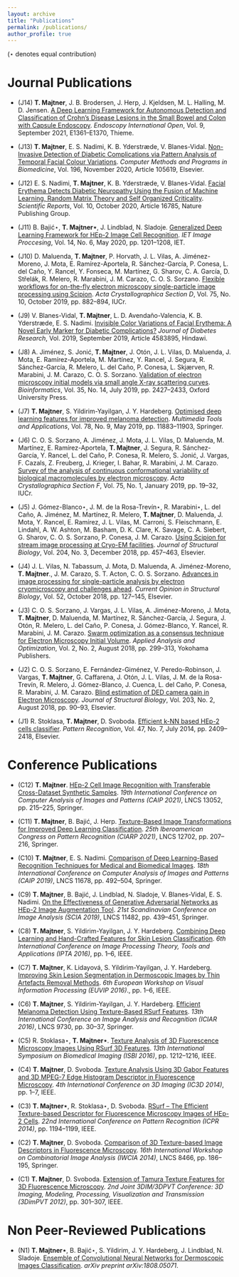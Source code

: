 ```yaml
---
layout: archive
title: "Publications"
permalink: /publications/
author_profile: true
---
```

(⋆ denotes equal contribution)


Journal Publications
=

* (J14) <b>T. Majtner</b>, J. B. Brodersen, J. Herp, J. Kjeldsen, M. L. Halling, M. D. Jensen. [A Deep Learning Framework for Autonomous Detection and Classification of Crohn’s Disease Lesions in the Small Bowel and Colon with Capsule Endoscopy](https://www.thieme-connect.com/products/ejournals/abstract/10.1055/a-1507-4980). <i>Endoscopy International Open</i>, Vol. 9, September 2021, E1361–E1370, Thieme.

* (J13) <b>T. Majtner</b>, E. S. Nadimi, K. B. Yderstræde, V. Blanes-Vidal. [Non-Invasive Detection of Diabetic Complications via Pattern Analysis of Temporal Facial Colour Variations](https://www.sciencedirect.com/science/article/pii/S0169260720314528). <i>Computer Methods and Programs in Biomedicine</i>, Vol. 196, November 2020, Article 105619, Elsevier.

* (J12) E. S. Nadimi, <b>T. Majtner</b>, K. B. Yderstræde, V. Blanes-Vidal. [Facial Erythema Detects Diabetic Neuropathy Using the Fusion of Machine Learning, Random Matrix Theory and Self Organized Criticality](https://www.nature.com/articles/s41598-020-73744-3). <i>Scientific Reports</i>, Vol. 10, October 2020, Article 16785, Nature Publishing Group.

* (J11) B. Bajić⋆, <b>T. Majtner⋆</b>, J. Lindblad, N. Sladoje. [Generalized Deep Learning Framework for HEp-2 Image Cell Recognition](https://digital-library.theiet.org/content/journals/10.1049/iet-ipr.2019.0705). <i>IET Image Proccesing</i>, Vol. 14, No. 6, May 2020, pp. 1201–1208, IET.

* (J10) D. Maluenda, <b>T. Majtner</b>, P. Horvath, J. L. Vilas, A. Jiménez-Moreno, J. Mota, E. Ramírez-Aportela, R. Sánchez-García, P. Conesa, L. del Caño, Y. Rancel, Y. Fonseca, M. Martínez, G. Sharov, C. A. García, D. Střelák, R. Melero, R. Marabini, J. M. Carazo, C. O. S. Sorzano. [Flexible workflows for on-the-fly electron microscopy single-particle image processing using Scipion](https://journals.iucr.org/d/issues/2019/10/00/ic5108/index.html). <i>Acta Crystallographica Section D</i>, Vol. 75, No. 10, October 2019, pp. 882–894, IUCr.

* (J9) V. Blanes-Vidal, <b>T. Majtner</b>, L. D. Avendaño-Valencia, K. B. Yderstræde, E. S. Nadimi. [Invisible Color Variations of Facial Erythema: A Novel Early Marker for Diabetic Complications?](https://www.hindawi.com/journals/jdr/2019/4583895/) <i>Journal of Diabetes Research</i>, Vol. 2019, September 2019, Article 4583895, Hindawi.

* (J8) A. Jiménez, S. Jonić, <b>T. Majtner</b>, J. Otón, J. L. Vilas, D. Maluenda, J. Mota, E. Ramírez-Aportela, M. Martínez, Y. Rancel, J. Segura, R. Sánchez-García, R. Melero, L. del Caño, P. Conesa, L. Skjærven, R. Marabini, J. M. Carazo, C. O. S. Sorzano. [Validation of electron microscopy initial models via small angle X-ray scattering curves](https://academic.oup.com/bioinformatics/article/35/14/2427/5221010/). <i>Bioinformatics</i>, Vol. 35, No. 14, July 2019, pp. 2427–2433, Oxford University Press.

* (J7) <b>T. Majtner</b>, S. Yildirim-Yayilgan, J. Y. Hardeberg. [Optimised deep learning features for improved melanoma detection](https://link.springer.com/article/10.1007/s11042-018-6734-6). <i>Multimedia Tools and Applications</i>, Vol. 78, No. 9, May 2019, pp. 11883–11903, Springer.

* (J6) C. O. S. Sorzano, A. Jiménez, J. Mota, J. L. Vilas, D. Maluenda, M. Martínez, E. Ramírez-Aportela, <b>T. Majtner</b>, J. Segura, R. Sánchez-García, Y. Rancel, L. del Caño, P. Conesa, R. Melero, S. Jonić, J. Vargas, F. Cazals, Z. Freuberg, J. Krieger, I. Bahar, R. Marabini, J. M. Carazo. [Survey of the analysis of continuous conformational variability of biological macromolecules by electron microscopy](https://journals.iucr.org/f/issues/2019/01/00/aq5003/index.html). <i>Acta Crystallographica Section F</i>, Vol. 75, No. 1, January 2019, pp. 19–32, IUCr.

* (J5) J. Gómez-Blanco⋆, J. M. de la Rosa-Trevín⋆, R. Marabini⋆, L. del Caño, A. Jiménez, M. Martínez, R. Melero, <b>T. Majtner</b>, D. Maluenda, J. Mota, Y. Rancel, E. Ramírez, J. L. Vilas, M. Carroni, S. Fleischmann, E. Lindahl, A. W. Ashton, M. Basham, D. K. Clare, K. Savage, C. A. Siebert, G. Sharov, C. O. S. Sorzano, P. Conesa, J. M. Carazo. [Using Scipion for stream image processing at Cryo-EM facilities](https://www.sciencedirect.com/science/article/pii/S1047847718302740). <i>Journal of Structural Biology</i>, Vol. 204, No. 3, December 2018, pp. 457–463, Elsevier.

* (J4) J. L. Vilas, N. Tabassum, J. Mota, D. Maluenda, A. Jiménez-Moreno, <b>T. Majtner</b>., J. M. Carazo, S. T. Acton, C. O. S. Sorzano. [Advances in image processing for single-particle analysis by electron cryomicroscopy and challenges ahead](https://www.sciencedirect.com/science/article/pii/S0959440X18300551/). <i>Current Opinion in Structural Biology</i>, Vol. 52, October 2018, pp. 127–145, Elsevier.

* (J3) C. O. S. Sorzano, J. Vargas, J. L. Vilas, A. Jiménez-Moreno, J. Mota, <b>T. Majtner</b>, D. Maluenda, M. Martínez, R. Sánchez-García, J. Segura, J. Otón, R. Melero, L. del Caño, P. Conesa, J. Gómez-Blanco, Y. Rancel, R. Marabini, J. M. Carazo. [Swarm optimization as a consensus technique for Electron Microscopy Initial Volume](http://www.ybook.co.jp/online2/opaao/vol2/p299.html). <i>Applied Analysis and Optimization</i>, Vol. 2, No. 2, August 2018, pp. 299–313, Yokohama Publishers.

* (J2) C. O. S. Sorzano, E. Fernández-Giménez, V. Peredo-Robinson, J. Vargas, <b>T. Majtner</b>, G. Caffarena, J. Otón, J. L. Vilas, J. M. de la Rosa-Trevín, R. Melero, J. Gómez-Blanco, J. Cuenca, L. del Caño, P. Conesa, R. Marabini, J. M. Carazo. [Blind estimation of DED camera gain in Electron Microscopy](https://www.sciencedirect.com/science/article/pii/S1047847718300844/). <i>Journal of Structural Biology</i>, Vol. 203, No. 2, August 2018, pp. 90–93, Elsevier.

* (J1) R. Stoklasa, <b>T. Majtner</b>, D. Svoboda. [Efficient k-NN based HEp-2 cells classifier](https://www.sciencedirect.com/science/article/pii/S0031320313003932/). <i>Pattern Recognition</i>, Vol. 47, No. 7, July 2014, pp. 2409–2418, Elsevier.


Conference Publications
=

* (C12) <b>T. Majtner</b>. [HEp-2 Cell Image Recognition with Transferable Cross-Dataset Synthetic Samples](https://link.springer.com/chapter/10.1007/978-3-030-89128-2_21). <i>19th International Conference on Computer Analysis of Images and Patterns (CAIP 2021)</i>, LNCS 13052, pp. 215–225, Springer. 

* (C11) <b>T. Majtner</b>, B. Bajić, J. Herp. [Texture-Based Image Transformations for Improved Deep Learning Classification](https://link.springer.com/chapter/10.1007/978-3-030-93420-0_20). <i>25th Iberoamerican Congress on Pattern Recognition (CIARP 2021)</i>, LNCS 12702, pp. 207–216, Springer.

* (C10) <b>T. Majtner</b>, E. S. Nadimi. [Comparison of Deep Learning-Based Recognition Techniques for Medical and Biomedical Images](https://link.springer.com/chapter/10.1007/978-3-030-29888-3_40). <i>18th International Conference on Computer Analysis of Images and Patterns (CAIP 2019)</i>, LNCS 11678, pp. 492–504, Springer.

* (C9) <b>T. Majtner</b>, B. Bajić, J. Lindblad, N. Sladoje, V. Blanes-Vidal, E. S. Nadimi. [On the Effectiveness of Generative Adversarial Networks as HEp-2 Image Augmentation Tool](https://link.springer.com/chapter/10.1007/978-3-030-20205-7_36). <i>21st Scandinavian Conference on Image Analysis (SCIA 2019)</i>, LNCS 11482, pp. 439–451, Springer.

* (C8) <b>T. Majtner</b>, S. Yildirim-Yayilgan, J. Y. Hardeberg. [Combining Deep Learning and Hand-Crafted Features for Skin Lesion Classification](http://ieeexplore.ieee.org/document/7821017/). <i>6th International Conference on Image Processing Theory, Tools and Applications (IPTA 2016)</i>, pp. 1–6, IEEE.

* (C7) <b>T. Majtner</b>, K. Lidayová, S. Yildirim-Yayilgan, J. Y. Hardeberg. [Improving Skin Lesion Segmentation in Dermoscopic Images by Thin Artefacts Removal Methods](http://ieeexplore.ieee.org/document/7764580/). <i>6th European Workshop on Visual Information Processing (EUVIP 2016)</i>., pp. 1–6, IEEE.

* (C6) <b>T. Majtner</b>, S. Yildirim-Yayilgan, J. Y. Hardeberg. [Efficient Melanoma Detection Using Texture-Based RSurf Features](https://link.springer.com/chapter/10.1007/978-3-319-41501-7_4). <i>13th International Conference on Image Analysis and Recognition (ICIAR 2016)</i>, LNCS 9730, pp. 30–37, Springer.

* (C5) R. Stoklasa⋆, <b>T. Majtner⋆</b>. [Texture Analysis of 3D Fluorescence Microscopy Images Using RSurf 3D Features](http://ieeexplore.ieee.org/document/7493484/). <i>13th International Symposium on Biomedical Imaging (ISBI 2016)</i>, pp. 1212–1216, IEEE.

* (C4) <b>T. Majtner</b>, D. Svoboda. [Texture Analysis Using 3D Gabor Features and 3D MPEG-7 Edge Histogram Descriptor in Fluorescence Microscopy](http://ieeexplore.ieee.org/document/7032576/). <i>4th International Conference on 3D Imaging (IC3D 2014)</i>, pp. 1–7, IEEE.

* (C3) <b>T. Majtner⋆</b>, R. Stoklasa⋆, D. Svoboda. [RSurf – The Efficient Texture-based Descriptor for Fluorescence Microscopy Images of HEp-2 Cells](http://ieeexplore.ieee.org/document/6976925/). <i>22nd International Conference on Pattern Recognition (ICPR 2014)</i>, pp. 1194–1199, IEEE.

* (C2) <b>T. Majtner</b>, D. Svoboda. [Comparison of 3D Texture-based Image Descriptors in Fluorescence Microscopy](https://link.springer.com/chapter/10.1007/978-3-319-07148-0_17). <i>16th International Workshop on Combinatorial Image Analysis (IWCIA 2014)</i>, LNCS 8466, pp. 186–195, Springer.

* (C1) <b>T. Majtner</b>, D. Svoboda. [Extension of Tamura Texture Features for 3D Fluorescence Microscopy](http://ieeexplore.ieee.org/document/6375008/). <i>2nd Joint 3DIM/3DPVT Conference: 3D Imaging, Modeling, Processing, Visualization and Transmission (3DimPVT 2012)</i>, pp. 301–307, IEEE.

Non Peer-Reviewed Publications
=

* (N1) <b>T. Majtner⋆</b>, B. Bajić⋆, S. Yildirim, J. Y. Hardeberg, J. Lindblad, N. Sladoje. [Ensemble of Convolutional Neural Networks for Dermoscopic Images Classification](https://arxiv.org/abs/1808.05071). <i>arXiv preprint arXiv:1808.05071</i>.
